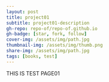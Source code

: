 ```yaml
---
layout: post
title: project01
subtitle: project01-description
gh-repo: repo-of/repo-of.github.io
gh-badge: [star, fork, follow]
cover-img: /assets/img/path.jpg
thumbnail-img: /assets/img/thumb.png
share-img: /assets/img/path.jpg
tags: [books, test]
---
```


THIS IS TEST PAGE01